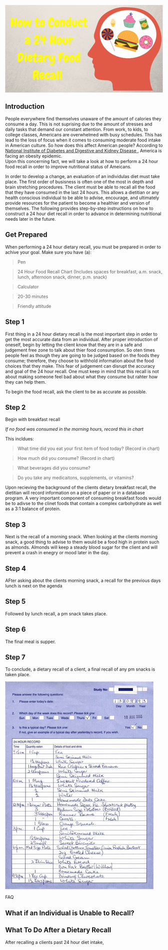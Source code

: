![ 24 Hour Food Recall ]( https://github.com/lakinsimmerman/Dietary-Food-Recall/blob/master/ll.jpg )
## Introduction ## 
People everywhere find themselves unaware of the amount of calories they consume a day.
This is not suprising due to the amount of stresses and daily tasks that demand our constant attention. From work, to kids, to college classes, Americans are overwhelmed with busy schedules. 
This has lead to the loss of focus when it comes to consuming moderate food intake in American culture. 
So how does this affect American people? 
According to [ National Institute of Diabetes and Digestive and Kidney Disease ]( https://www.niddk.nih.gov/health-information/health-statistics/overweight-obesity), America is facing an obesity epidemic.  
Upon this concerning fact, we will take a look at how to perform a 24 hour food recall in order to improve nutritional status of Ameicans.


In order to develop a change, an evaluation of an individulas diet must take place. 
The first order of busisness is often one of the most in depth and brain stretching procedures. 
The client must be able to recall all the food that they have consumed in the last 24 hours. 
This allows a dietitian or any health conscious individual to be able to advise, encourage, and ultimately provide resources for the patient to become a healthier and version of themselves. 
The following provides step-by-step instructions on how to construct a 24 hour diet recall in order to advance in determining nutritional needs later in the future.

## Get Prepared ##
When performing a 24 hour dietary recall, you must be prepared in order to achive your goal. Make sure you have (a):
>Pen

>24 Hour Food Recall Chart (Includes spaces for breakfast, a.m. snack, lunch, afternoon snack, dinner, p.m. snack)

>Calculator

>20-30 minutes

>Friendly attitude



## Step 1 ##
First thing in a 24 hour dietary recall is the most important step in order to get the most accurate data from an individual. 
After proper introduction of oneself, begin by letting the client know that they are in a safe and judgement free zone to talk about thier food consumption. 
So oten times people feel as though they are going to be judged based on the foods they consume; therefore, they choose to withhold information about the food choices that they make.
This fear of judgement can disrupt the accuracy and goal of the 24 hour recall. 
One must keep in mind that this recall is not about making someone feel bad about what they consume but rahter how they can help them. 

To begin the food recall, ask the client to be as accurate as possible.

## Step 2 ##
Begin with breakfast recall

*If no food was consumed in the morning hours, record this in chart*

This incldues:

>What time did you eat your first item of food today? (Record in chart) 

>How much did you consume? (Record in chart) 

>What beverages did you consume? 

>Do you take any medicaitons, supplements, or vitamins? 


Upon recieving the background of the clients dietary breakfast recall, the dietitian will record information on a piece of paper or in a database program. 
A very important component of consuming breakfast foods would be to adivse to the clinet foods that contain a complex carbohydrate as well as a 3:1 balance of protein. 

## Step 3 ##
Next is the recall of a morning snack. 
When looking at the clients morning snack, a good thing to advise to them would be a food high in protein such as almonds.
Almonds will keep a steady blood sugar for the client and will prevent a crash in enegry or mood later in the day. 

## Step 4 ##
AFter asking about the clients morning snack, a recall for the previous days lunch is next on the agenda

## Step 5 ##
Followed by lunch recall, a pm snack takes place.  

## Step 6 ##
The final meal is supper. 

## Step 7 ##
To conclude, a dietary recall of a client, a final recall of any pm snacks is taken place. 

![ Example of Dietary Food Recall Finished Paper ](https://github.com/lakinsimmerman/Dietary-Food-Recall/blob/master/th3AOK1F13.jpg)


FAQ
## What if an Individual is Unable to Recall? ##

## What To Do After a Dietary Recall ##
After recalling a clients past 24 hour diet intake, 


